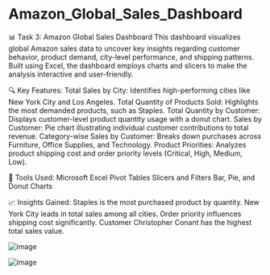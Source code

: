# Amazon_Global_Sales_Dashboard

📊 Task 3: Amazon Global Sales Dashboard
This dashboard visualizes global Amazon sales data to uncover key insights regarding customer behavior, product demand, city-level performance, and shipping patterns. Built using Excel, the dashboard employs charts and slicers to make the analysis interactive and user-friendly.

🔍 Key Features:
    Total Sales by City: Identifies high-performing cities like New York City and Los Angeles.
    Total Quantity of Products Sold: Highlights the most demanded products, such as Staples.
    Total Quantity by Customer: Displays customer-level product quantity usage with a donut chart.
    Sales by Customer: Pie chart illustrating individual customer contributions to total revenue.
    Category-wise Sales by Customer: Breaks down purchases across Furniture, Office Supplies, and Technology.
    Product Priorities: Analyzes product shipping cost and order priority levels (Critical, High, Medium, Low).

🧰 Tools Used:
    Microsoft Excel
    Pivot Tables
    Slicers and Filters
    Bar, Pie, and Donut Charts

📈 Insights Gained:
    Staples is the most purchased product by quantity.
    New York City leads in total sales among all cities.
    Order priority influences shipping cost significantly.
    Customer Christopher Conant has the highest total sales value.

![image](https://github.com/user-attachments/assets/c16ba6de-15ae-4cb8-b05d-5481ba9cbd5e)

![image](https://github.com/user-attachments/assets/4354880a-e4e7-404b-b5ba-2fabd1cdfe87)

